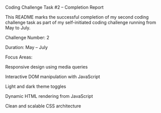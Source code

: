 Coding Challenge Task #2 – Completion Report

This README marks the successful completion of my second coding challenge task as part of my self-initiated coding challenge running from May to July.

Challenge Number: 2

Duration: May – July

Focus Areas:

Responsive design using media queries

Interactive DOM manipulation with JavaScript

Light and dark theme toggles

Dynamic HTML rendering from JavaScript

Clean and scalable CSS architecture
